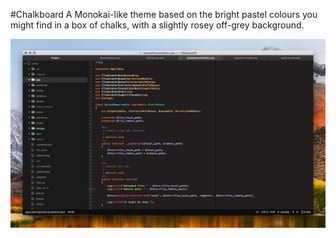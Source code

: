 #Chalkboard
A Monokai-like theme based on the bright pastel colours you might find in a box of chalks, with a slightly rosey off-grey background.

![Chalkboard Syntax Theme on macOS](screenshot.jpg)
